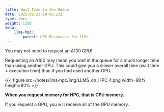 ```yaml
---
title: Wait Time in the Queue
date: 2025-02-23-19:06:23Z
type: docs 
weight: 1150
menu: 
    llms-hpc:
        parent: HPC Resources for LLMs
---
```



You may not need to request an A100 GPU!

Requesting an A100 may mean you wait in the queue for a much longer time than using another GPU. This could give you a slower overall time (wait time + execution time) than if you had used another GPU.

{{< figure src=/notes/llms-hpc/img/LLMS_on_HPC_4.png width=90% height=90% >}}

**When you request memory for HPC, that is CPU memory.**

If you request a GPU, you will receive all of the GPU memory.

